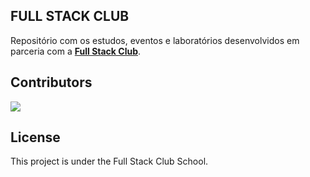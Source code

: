 ## FULL STACK CLUB

Repositório com os estudos, eventos e laboratórios desenvolvidos em parceria com a <strong>[Full Stack Club](https://fullstackclub.com.br/)</strong>.

## Contributors

[![](https://contrib.rocks/image?repo=joneskleber/joneskleber)](https://linkedin.com/in/joneskleber)

## License

This project is under the Full Stack Club School.
